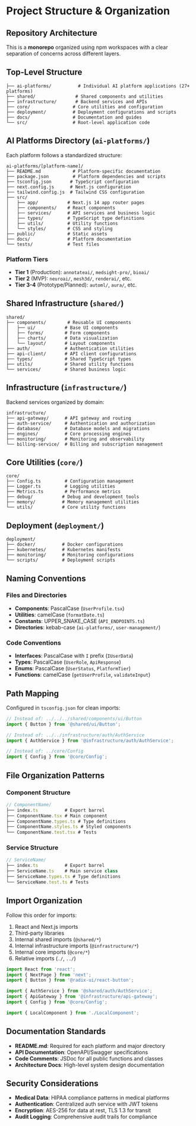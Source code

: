 # Project Structure & Organization

## Repository Architecture

This is a **monorepo** organized using npm workspaces with a clear separation of concerns across different layers.

## Top-Level Structure

```
├── ai-platforms/          # Individual AI platform applications (27+ platforms)
├── shared/               # Shared components and utilities
├── infrastructure/       # Backend services and APIs
├── core/                # Core utilities and configuration
├── deployment/          # Deployment configurations and scripts
├── docs/                # Documentation and guides
└── src/                 # Root-level application code
```

## AI Platforms Directory (`ai-platforms/`)

Each platform follows a standardized structure:

```
ai-platforms/[platform-name]/
├── README.md            # Platform-specific documentation
├── package.json         # Platform dependencies and scripts
├── tsconfig.json       # TypeScript configuration
├── next.config.js      # Next.js configuration
├── tailwind.config.js  # Tailwind CSS configuration
├── src/
│   ├── app/           # Next.js 14 app router pages
│   ├── components/    # React components
│   ├── services/      # API services and business logic
│   ├── types/         # TypeScript type definitions
│   ├── utils/         # Utility functions
│   └── styles/        # CSS and styling
├── public/            # Static assets
├── docs/              # Platform documentation
└── tests/             # Test files
```

### Platform Tiers
- **Tier 1** (Production): `annotateai/`, `medsight-pro/`, `bioai/`
- **Tier 2** (MVP): `neuroai/`, `mesh3d/`, `renderai/`, etc.
- **Tier 3-4** (Prototype/Planned): `automl/`, `aura/`, etc.

## Shared Infrastructure (`shared/`)

```
shared/
├── components/        # Reusable UI components
│   ├── ui/           # Base UI components
│   ├── forms/        # Form components
│   ├── charts/       # Data visualization
│   └── layout/       # Layout components
├── auth/             # Authentication utilities
├── api-client/       # API client configurations
├── types/            # Shared TypeScript types
├── utils/            # Shared utility functions
└── services/         # Shared business logic
```

## Infrastructure (`infrastructure/`)

Backend services organized by domain:

```
infrastructure/
├── api-gateway/      # API gateway and routing
├── auth-service/     # Authentication and authorization
├── database/         # Database models and migrations
├── engines/          # Core processing engines
├── monitoring/       # Monitoring and observability
└── billing-service/  # Billing and subscription management
```

## Core Utilities (`core/`)

```
core/
├── Config.ts         # Configuration management
├── Logger.ts         # Logging utilities
├── Metrics.ts        # Performance metrics
├── debug/           # Debug and development tools
├── memory/          # Memory management utilities
└── utils/           # Core utility functions
```

## Deployment (`deployment/`)

```
deployment/
├── docker/          # Docker configurations
├── kubernetes/      # Kubernetes manifests
├── monitoring/      # Monitoring configurations
└── scripts/         # Deployment scripts
```

## Naming Conventions

### Files and Directories
- **Components**: PascalCase (`UserProfile.tsx`)
- **Utilities**: camelCase (`formatDate.ts`)
- **Constants**: UPPER_SNAKE_CASE (`API_ENDPOINTS.ts`)
- **Directories**: kebab-case (`ai-platforms/`, `user-management/`)

### Code Conventions
- **Interfaces**: PascalCase with `I` prefix (`IUserData`)
- **Types**: PascalCase (`UserRole`, `ApiResponse`)
- **Enums**: PascalCase (`UserStatus`, `PlatformTier`)
- **Functions**: camelCase (`getUserProfile`, `validateInput`)

## Path Mapping

Configured in `tsconfig.json` for clean imports:

```typescript
// Instead of: ../../../shared/components/ui/Button
import { Button } from '@shared/ui/Button';

// Instead of: ../../infrastructure/auth/AuthService
import { AuthService } from '@infrastructure/auth/AuthService';

// Instead of: ../core/Config
import { Config } from '@core/Config';
```

## File Organization Patterns

### Component Structure
```typescript
// ComponentName/
├── index.ts          # Export barrel
├── ComponentName.tsx # Main component
├── ComponentName.types.ts # Type definitions
├── ComponentName.styles.ts # Styled components
└── ComponentName.test.tsx # Tests
```

### Service Structure
```typescript
// ServiceName/
├── index.ts          # Export barrel
├── ServiceName.ts    # Main service class
├── ServiceName.types.ts # Type definitions
└── ServiceName.test.ts # Tests
```

## Import Organization

Follow this order for imports:

1. React and Next.js imports
2. Third-party libraries
3. Internal shared imports (`@shared/*`)
4. Internal infrastructure imports (`@infrastructure/*`)
5. Internal core imports (`@core/*`)
6. Relative imports (`./`, `../`)

```typescript
import React from 'react';
import { NextPage } from 'next';
import { Button } from '@radix-ui/react-button';

import { AuthService } from '@shared/auth/AuthService';
import { ApiGateway } from '@infrastructure/api-gateway';
import { Config } from '@core/Config';

import { LocalComponent } from './LocalComponent';
```

## Documentation Standards

- **README.md**: Required for each platform and major directory
- **API Documentation**: OpenAPI/Swagger specifications
- **Code Comments**: JSDoc for all public functions and classes
- **Architecture Docs**: High-level system design documentation

## Security Considerations

- **Medical Data**: HIPAA compliance patterns in medical platforms
- **Authentication**: Centralized auth service with JWT tokens
- **Encryption**: AES-256 for data at rest, TLS 1.3 for transit
- **Audit Logging**: Comprehensive audit trails for compliance